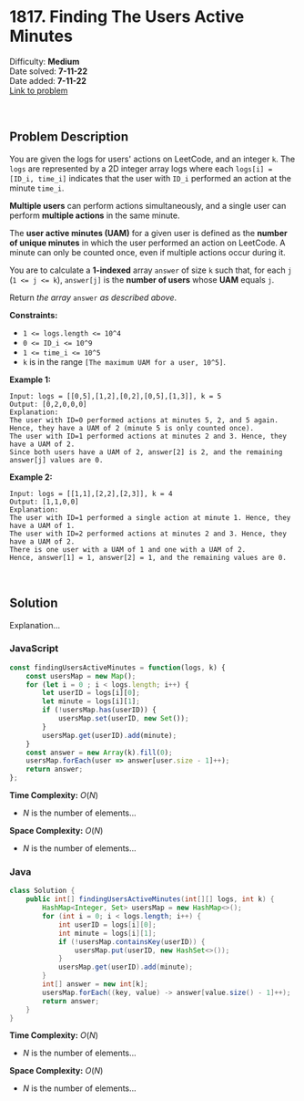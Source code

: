 # 1817. Finding The Users Active Minutes

Difficulty: **Medium**  
Date solved: **7-11-22**  
Date added: **7-11-22**  
[Link to problem](https://leetcode.com/problems/finding-the-users-active-minutes/)

<br>

## Problem Description

You are given the logs for users' actions on LeetCode, and an integer `k`. The `logs` are represented by a 2D integer array logs where each `logs[i] = [ID_i, time_i]` indicates that the user with `ID_i` performed an action at the minute `time_i`.

**Multiple users** can perform actions simultaneously, and a single user can perform **multiple actions** in the same minute.

The **user active minutes (UAM)** for a given user is defined as the **number of unique minutes** in which the user performed an action on LeetCode. A minute can only be counted once, even if multiple actions occur during it.

You are to calculate a **1-indexed** array `answer` of size `k` such that, for each `j` (`1 <= j <= k`), `answer[j]` is the **number of users** whose **UAM** equals `j`.

Return *the array* `answer` *as described above*.

**Constraints:**

- `1 <= logs.length <= 10^4`
- `0 <= ID_i <= 10^9`
- `1 <= time_i <= 10^5`
- `k` is in the range `[The maximum UAM for a user, 10^5]`.

**Example 1:**

```
Input: logs = [[0,5],[1,2],[0,2],[0,5],[1,3]], k = 5
Output: [0,2,0,0,0]
Explanation:
The user with ID=0 performed actions at minutes 5, 2, and 5 again. Hence, they have a UAM of 2 (minute 5 is only counted once).
The user with ID=1 performed actions at minutes 2 and 3. Hence, they have a UAM of 2.
Since both users have a UAM of 2, answer[2] is 2, and the remaining answer[j] values are 0.
```

**Example 2:**

```
Input: logs = [[1,1],[2,2],[2,3]], k = 4
Output: [1,1,0,0]
Explanation:
The user with ID=1 performed a single action at minute 1. Hence, they have a UAM of 1.
The user with ID=2 performed actions at minutes 2 and 3. Hence, they have a UAM of 2.
There is one user with a UAM of 1 and one with a UAM of 2.
Hence, answer[1] = 1, answer[2] = 1, and the remaining values are 0.
```

<br>

## Solution

Explanation...

### **JavaScript**

```js
const findingUsersActiveMinutes = function(logs, k) {
    const usersMap = new Map();
    for (let i = 0 ; i < logs.length; i++) {
        let userID = logs[i][0];
        let minute = logs[i][1];
        if (!usersMap.has(userID)) {
            usersMap.set(userID, new Set());
        }
        usersMap.get(userID).add(minute);
    }
    const answer = new Array(k).fill(0);
    usersMap.forEach(user => answer[user.size - 1]++);
    return answer;
};
```

**Time Complexity:** $O(N)$
- $N$ is the number of elements...

**Space Complexity:** $O(N)$
- $N$ is the number of elements...

### **Java**

```java
class Solution {
    public int[] findingUsersActiveMinutes(int[][] logs, int k) {
        HashMap<Integer, Set> usersMap = new HashMap<>();
        for (int i = 0; i < logs.length; i++) {
            int userID = logs[i][0];
            int minute = logs[i][1];
            if (!usersMap.containsKey(userID)) {
                usersMap.put(userID, new HashSet<>());
            }
            usersMap.get(userID).add(minute);
        }
        int[] answer = new int[k];
        usersMap.forEach((key, value) -> answer[value.size() - 1]++);
        return answer;
    }
}
```

**Time Complexity:** $O(N)$
- $N$ is the number of elements...

**Space Complexity:** $O(N)$
- $N$ is the number of elements...